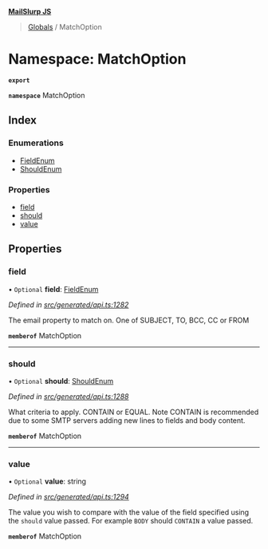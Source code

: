**[MailSlurp JS](../README.md)**

> [Globals](../README.md) / MatchOption

# Namespace: MatchOption

**`export`** 

**`namespace`** MatchOption

## Index

### Enumerations

* [FieldEnum](../enums/matchoption.fieldenum.md)
* [ShouldEnum](../enums/matchoption.shouldenum.md)

### Properties

* [field](matchoption.md#field)
* [should](matchoption.md#should)
* [value](matchoption.md#value)

## Properties

### field

• `Optional` **field**: [FieldEnum](../enums/matchoption.fieldenum.md)

*Defined in [src/generated/api.ts:1282](https://github.com/mailslurp/mailslurp-client/blob/ff09436/src/generated/api.ts#L1282)*

The email property to match on. One of SUBJECT, TO, BCC, CC or FROM

**`memberof`** MatchOption

___

### should

• `Optional` **should**: [ShouldEnum](../enums/matchoption.shouldenum.md)

*Defined in [src/generated/api.ts:1288](https://github.com/mailslurp/mailslurp-client/blob/ff09436/src/generated/api.ts#L1288)*

What criteria to apply. CONTAIN or EQUAL. Note CONTAIN is recommended due to some SMTP servers adding new lines to fields and body content.

**`memberof`** MatchOption

___

### value

• `Optional` **value**: string

*Defined in [src/generated/api.ts:1294](https://github.com/mailslurp/mailslurp-client/blob/ff09436/src/generated/api.ts#L1294)*

The value you wish to compare with the value of the field specified using the `should` value passed. For example `BODY` should `CONTAIN` a value passed.

**`memberof`** MatchOption
